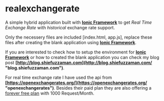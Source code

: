 realexchangerate
================

A simple hybrid application built with **[Ionic Framework](http://ionicframework.com/ "ionic framework")** to get *Real Time Exchange Rate* with 
*historical* exchange rate support.

Only the necessery files are included [index.html, app.js], replace these files after creating the blank application using **[Ionic Framework](http://ionicframework.com/ "ionic framework")**.

If you are interested to check how to setup the environment for **[Ionic Framework](http://ionicframework.com/ "ionic framework")** or how to created the blank application you can check my blog post **[http://blog.shiefuzzaman.com](http://blog.shiefuzzaman.com/ "blog.shiefuzzaman.com")**. 

For real time exchange rate I have used the api from **[https://openexchangerates.org/](https://openexchangerates.org/ "openexchangerates")**. Besides their paid plan they are also offering a [forever free plan](https://openexchangerates.org/signup/free "free plan") with 1000 Request/Month.
